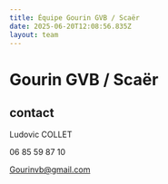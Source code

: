 ```yaml
---
title: Équipe Gourin GVB / Scaër
date: 2025-06-20T12:08:56.835Z
layout: team
---
```


# Gourin GVB / Scaër



## contact 

Ludovic COLLET

06 85 59 87 10

Gourinvb@gmail.com

